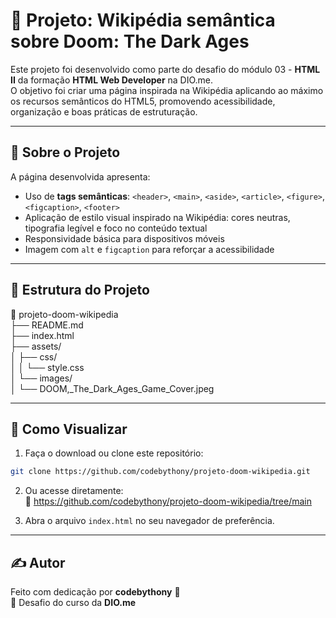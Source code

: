 # 🧩 Projeto: Wikipédia semântica sobre Doom: The Dark Ages

Este projeto foi desenvolvido como parte do desafio do módulo 03 - **HTML II** da formação **HTML Web Developer** na DIO.me.  
O objetivo foi criar uma página inspirada na Wikipédia aplicando ao máximo os recursos semânticos do HTML5, promovendo acessibilidade, organização e boas práticas de estruturação.

---

## 📄 Sobre o Projeto

A página desenvolvida apresenta:

- Uso de **tags semânticas**: `<header>`, `<main>`, `<aside>`, `<article>`, `<figure>`, `<figcaption>`, `<footer>`  
- Aplicação de estilo visual inspirado na Wikipédia: cores neutras, tipografia legível e foco no conteúdo textual  
- Responsividade básica para dispositivos móveis  
- Imagem com `alt` e `figcaption` para reforçar a acessibilidade

---

## 📁 Estrutura do Projeto

📂 projeto-doom-wikipedia  
├── README.md  
├── index.html  
├── assets/  
│   ├── css/  
│   │   └── style.css  
│   └── images/  
│       └── DOOM,_The_Dark_Ages_Game_Cover.jpeg

---

## 🚀 Como Visualizar

1. Faça o download ou clone este repositório:  
```bash
git clone https://github.com/codebythony/projeto-doom-wikipedia.git
```

2. Ou acesse diretamente:  
🔗 https://github.com/codebythony/projeto-doom-wikipedia/tree/main

3. Abra o arquivo `index.html` no seu navegador de preferência.

---

## ✍️ Autor

Feito com dedicação por **codebythony** 🚀  
📌 Desafio do curso da **DIO.me**
